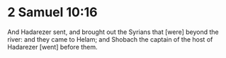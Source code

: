 # 2 Samuel 10:16

And Hadarezer sent, and brought out the Syrians that [were] beyond the river: and they came to Helam; and Shobach the captain of the host of Hadarezer [went] before them.